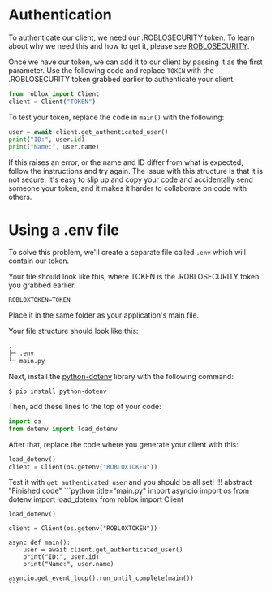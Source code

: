 # Authentication
To authenticate our client, we need our .ROBLOSECURITY token. To learn about why we need this and how to get it, 
please see [ROBLOSECURITY](/roblosecurity). 

Once we have our token, we can add it to our client by passing it as the first parameter. 
Use the following code and replace `TOKEN` with the .ROBLOSECURITY token grabbed earlier to authenticate your client.
```python
from roblox import Client
client = Client("TOKEN")
```

To test your token, replace the code in `main()` with the following:
```python
user = await client.get_authenticated_user()
print("ID:", user.id)
print("Name:", user.name)
```
If this raises an error, or the name and ID differ from what is expected, follow the instructions and try again.
The issue with this structure is that it is not secure. It's easy to slip up and copy your code and accidentally send 
someone your token, and it makes it harder to collaborate on code with others.

# Using a .env file
To solve this problem, we'll create a separate file called `.env` which will contain our token.  

Your file should look like this, where TOKEN is the .ROBLOSECURITY token you grabbed earlier.
```dotenv title=".env"
ROBLOXTOKEN=TOKEN
```
Place it in the same folder as your application's main file. 

Your file structure should look like this:
```sh
.
├─ .env
└─ main.py
```

Next, install the [python-dotenv](https://github.com/theskumar/python-dotenv) library with the following command:
```
$ pip install python-dotenv
```
Then, add these lines to the top of your code:
```python
import os
from dotenv import load_dotenv
```
After that, replace the code where you generate your client with this:
```python
load_dotenv()
client = Client(os.getenv("ROBLOXTOKEN"))
```
Test it with `get_authenticated_user` and you should be all set!
!!! abstract "Finished code"
    ```python title="main.py"
    import asyncio
    import os
    from dotenv import load_dotenv
    from roblox import Client
    
    load_dotenv()

    client = Client(os.getenv("ROBLOXTOKEN"))
    
    async def main():
        user = await client.get_authenticated_user()
        print("ID:", user.id)
        print("Name:", user.name)
    
    asyncio.get_event_loop().run_until_complete(main())
    ```
